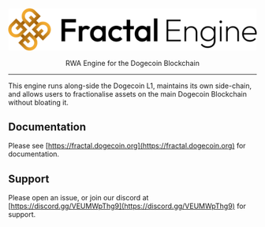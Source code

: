 <br />
<p align="center">
  <img src="./docs/fractal-engine-docs/public/static/image/fractal.svg" />

  <p align="center">
    RWA Engine for the Dogecoin Blockchain
  </p>

  <hr />
</p>

This engine runs along-side the Dogecoin L1, maintains its own side-chain, and allows users to fractionalise assets on the main Dogecoin Blockchain without bloating it.

## Documentation

Please see [https://fractal.dogecoin.org](https://fractal.dogecoin.org) for documentation.

## Support

Please open an issue, or join our discord at [https://discord.gg/VEUMWpThg9](https://discord.gg/VEUMWpThg9) for support.
